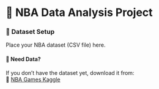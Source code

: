# 🏀 NBA Data Analysis Project  

### 📂 **Dataset Setup**  
Place your NBA dataset (CSV file) here.

#### 💾 **Need Data?**  
If you don’t have the dataset yet, download it from:  
🔗 [NBA Games Kaggle](https://www.kaggle.com/datasets/nathanlauga/nba-games)
